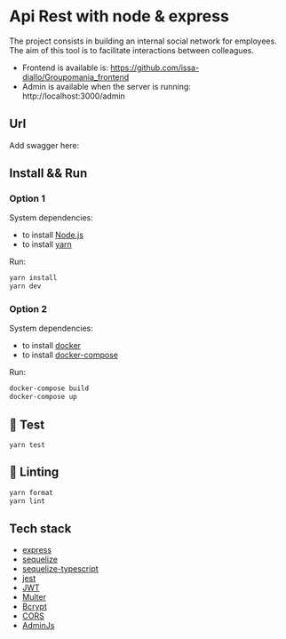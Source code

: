 # Api Rest with node & express

The project consists in building an internal social network for employees. The aim of this tool is to facilitate interactions between colleagues.

- Frontend is available is: https://github.com/issa-diallo/Groupomania_frontend
- Admin is available when the server is running: http://localhost:3000/admin

## Url

Add swagger here:

## Install && Run

### Option 1

System dependencies:

- to install [Node.js](https://nodejs.org/en/)
- to install [yarn](https://yarnpkg.com/)

Run:

```sh
yarn install
yarn dev
```

### Option 2

System dependencies:

- to install [docker](https://www.docker.com/)
- to install [docker-compose](https://docs.docker.com/compose/install/)

Run:

```sh
docker-compose build
docker-compose up
```

## :test_tube: Test

```
yarn test
```

## :rotating_light: Linting

```sh
yarn format
yarn lint

```

## Tech stack

- [express](https://expressjs.com/)
- [sequelize](https://sequelize.org/docs/v6/getting-started/#installing)
- [sequelize-typescript](https://www.npmjs.com/package/sequelize-typescript#model-association)
- [jest](https://jestjs.io/)
- [JWT](https://github.com/auth0/node-jsonwebtoken)
- [Multer](https://github.com/expressjs/multer)
- [Bcrypt](https://github.com/kelektiv/node.bcrypt.js)
- [CORS](https://github.com/expressjs/cors)
- [AdminJs](https://docs.adminjs.co/installation/getting-started)
